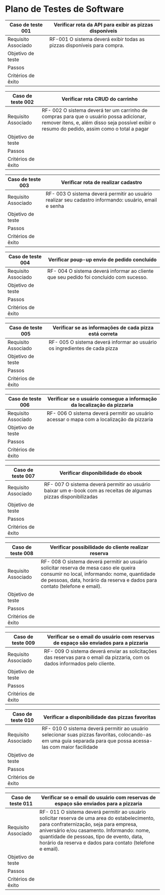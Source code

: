 # Plano de Testes de Software



| Caso de teste 001 |Verificar rota da API para exibir as pizzas disponíveis |
|------|-----------------------------------------|
|Requisito Associado |RF-001 O sistema deverá exibir todas as pizzas disponíveis para compra. |
| Objetivo de teste ||
| Passos ||
| Critérios de êxito ||



| Caso de teste 002 | Verificar rota CRUD do carrinho |  
|--------|-----------------------------------------|
|Requisito Associado| RF- 002 O sistema deverá ter um carrinho de compras para que o usuário possa adicionar, remover itens, e, além disso seja possível exibir o resumo do pedido, assim como o total a pagar  |
| Objetivo de teste ||
| Passos ||
| Critérios de êxito ||

| Caso de teste 003 |Verificar rota de realizar cadastro |  
|-------|-----------------------------------------|
|Requisito Associado| RF- 003 O sistema deverá permitir ao usuário realizar seu cadastro informando: usuário, email e senha |
| Objetivo de teste ||
| Passos ||
| Critérios de êxito ||

| Caso de teste 004| Verificar poup-up  envio de pedido concluído |  
|--------|-----------------------------------------|
|Requisito Associado| RF- 004 O sistema deverá informar ao cliente que seu pedido foi concluido com sucesso.   |
| Objetivo de teste ||
| Passos ||
| Critérios de êxito ||

| Caso de teste 005| Verificar se as informações de cada pizza está correta|  
|--------|-----------------------------------------|
|Requisito Associado| RF- 005 O sistema deverá informar ao usuário os ingredientes de cada pizza   |
| Objetivo de teste ||
| Passos ||
| Critérios de êxito ||

| Caso de teste 006 | Verificar se o usuário consegue a informação da localização da pizzaria |  
|------|-----------------------------------------|
|Requisito Associado| RF- 006 O sistema deverá permitir ao usuário acessar o mapa com a localização da pizzaria  |
| Objetivo de teste ||
| Passos ||
| Critérios de êxito ||

| Caso de teste 007 | Verificar disponibilidade do ebook |  
|------|-----------------------------------------|
|Requisito Associado| RF- 007 O sistema deverá permitir ao usuário baixar um e-book com as receitas de algumas pizzas disponibilizadas   |
| Objetivo de teste ||
| Passos ||
| Critérios de êxito ||


| Caso de teste 008 | Verificar possibilidade do cliente realizar reserva |  
|---------|-----------------------------------------|
|Requisito Associado| RF- 008 O sistema deverá permitir ao usuário solicitar reserva de mesa caso ele queira consumir no local, informando: nome, quantidade de pessoas, data, horário da reserva e dados para contato (telefone e email).   |
| Objetivo de teste ||
| Passos ||
| Critérios de êxito ||


| Caso de teste 009 | Verificar se o email do usuário com reservas de espaço são enviados para a pizzaria |  
|---------|-----------------------------------------|
|Requisito Associado| RF- 009 O sistema deverá enviar as solicitações das reservas para o email da pizzaria, com os dados informados pelo cliente.   |
| Objetivo de teste ||
| Passos ||
| Critérios de êxito ||

| Caso de teste 010 | Verificar a disponibilidade das pizzas favoritas |  
|---------|-----------------------------------------|
|Requisito Associado| RF- 010 O sistema deverá permitir ao usuário selecionar suas pizzas favoritas, colocando-as em uma guia separada para que possa acessa-las com maior facilidade   |
| Objetivo de teste ||
| Passos ||
| Critérios de êxito ||


| Caso de teste 011 | Verificar se o email do usuário com reservas de espaço são enviados para a pizzaria |  
|-----------|-----------------------------------------|
|Requisito Associado| RF- 011 O sistema deverá permitir ao usuário solicitar reserva de uma area do estabelecimento, para confraternização, seja para empresa, aniversário e/ou casamento. Informando: nome, quantidade de pessoas, tipo de evento, data, horário da reserva e dados para contato (telefone e email).  |
| Objetivo de teste ||
| Passos ||
| Critérios de êxito ||


